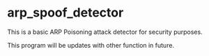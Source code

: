 # arp_spoof_detector

This is a basic ARP Poisoning attack detector for security purposes.

This program will be updates with other function in future.
